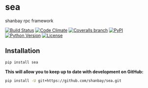 # sea
shanbay rpc framework

[![Build Status](http://img.shields.io/travis/shanbay/sea.svg?style=flat-square)](https://travis-ci.org/shanbay/sea)
[![Code Climate](http://img.shields.io/codeclimate/github/shanbay/sea.svg?style=flat-square)](https://codeclimate.com/github/shanbay/sea)
[![Coveralls branch](https://img.shields.io/coveralls/shanbay/sea/master.svg)](https://coveralls.io/github/shanbay/sea?branch=master)
[![PyPI](https://img.shields.io/pypi/v/sea.svg)](https://github.com/shanbay/sea)
[![Python Version](https://img.shields.io/pypi/pyversions/sea.svg)](https://github.com/shanbay/sea)
[![License](http://img.shields.io/:license-mit-blue.svg?style=flat-square)](http://shanbay.mit-license.org)

## Installation

```sh
pip install sea
```

**This will allow you to keep up to date with development on GitHub:**

```sh
pip install -U git+https://github.com/shanbay/sea.git
```
